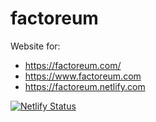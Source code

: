 # factoreum
Website for:
- https://factoreum.com/
- https://www.factoreum.com
- https://factoreum.netlify.com

[![Netlify Status](https://api.netlify.com/api/v1/badges/cc1b1f44-13c9-42f1-87fa-afc5007e6cdf/deploy-status)](https://app.netlify.com/sites/factoreum/deploys)
